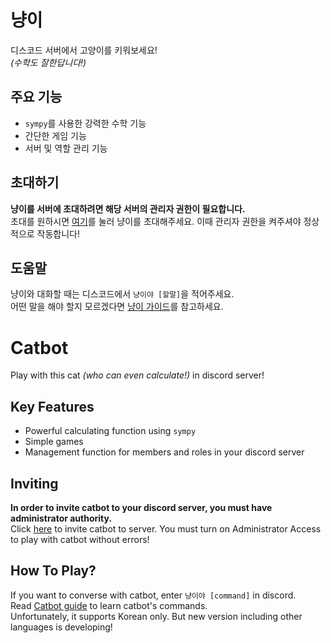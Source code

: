 # 냥이
디스코드 서버에서 고양이를 키워보세요!  
*(수학도 잘한답니다!)*
## 주요 기능
- `sympy`를 사용한 강력한 수학 기능
- 간단한 게임 기능
- 서버 및 역할 관리 기능
## 초대하기
**냥이를 서버에 초대하려면 해당 서버의 관리자 권한이 필요합니다.**  
초대를 원하시면 [여기]를 눌러 냥이를 초대해주세요. 이때 관리자 권한을 켜주셔야 정상적으로 작동합니다!
## 도움말
냥이와 대화할 때는 디스코드에서 `냥이야 [할말]`을 적어주세요.  
어떤 말을 해야 할지 모르겠다면 [냥이 가이드]를 참고하세요.

# Catbot
Play with this cat *(who can even calculate!)* in discord server!
## Key Features
- Powerful calculating function using `sympy`
- Simple games
- Management function for members and roles in your discord server
## Inviting
**In order to invite catbot to your discord server, you must have administrator authority.**  
Click [here] to invite catbot to server. You must turn on Administrator Access to play with catbot without errors!
## How To Play?
If you want to converse with catbot, enter `냥이야 [command]` in discord.  
Read [Catbot guide] to learn catbot's commands.  
Unfortunately, it supports Korean only. But new version including other languages is developing!

[여기]: https://discord.com/api/oauth2/authorize?client_id=698525008296804412&permissions=8&scope=bot "냥이 초대하기"
[냥이 가이드]: https://givea04291.github.io/catbot_guide/index.html "도움말 보기"
[here]: https://discord.com/api/oauth2/authorize?client_id=698525008296804412&permissions=8&scope=bot "Inviting catbot"
[Catbot guide]: https://givea04291.github.io/catbot_guide/index.html "catbot guide"
